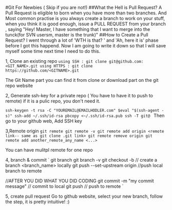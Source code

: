 #Git For Newbies ( Skip if you are not!)
##What the Hell is Pull Request?
A Pull Request is eligible to born when you have more than two branches. 
And Most common practise is you always create a branch to work on your stuff, when you think it is good enough, issue a PULL REQUEST from your branch , saying "Hey! Master, I have something that I want to merge into the tunck(for SVN usersm, master is the trunk)"
##How to Create a Pull Request?
I went through a lot of 'WTH is that? ' and 'Ah, here it is' phase before I got this happend. Now I am going to write it down so that I will save myself some time next time I need to do this. 

1, Clone an existing repo 
`
using SSH : git clone git@github.com:<GIT_NAME>.git
using HTTPS : git clone https://github.com/<GITNAME>.git
`

The Git Name part you can find it from clone or download part on the git repo website

2, Generate ssh-key for a private repo ( You have to have it to push to remote) 
if it is a pulic repo, you don't need it. 

`ssh-keygen -t rsa -C "YOUREMAIL@EMAILHODLER.com"
 $eval "$(ssh-agent -s)"
 ssh-add ~/.ssh/id-rsa
 pbcopy <~/.ssh/id-rsa.pub
 ssh -T git@
 `
 Then go to your github web, Add SSH key

 3,Remote origin
 `
 git remote
 git remote -v
 git remote add origin <remote link-- same as git clone .git link>
 git remote remove origin
 git remote add another_remote_any_name <...>
 ` 

 You can have mulitpl remote for one repo

 4, branch & commit
 `
 git branch
 git branch -v
 git checkout -b <branch-name>  // create a branch <branch_name> locally
 git push --set-upstream origin <branch-name> //push local branch to remote

 //AFTER YOU DID WHAT YOU DID CODING
 git commit -m "my commit message" // commit to local 
 git push // push to remote
 `

 5, create pull request
 Go to github website, select your new branch, follow the step, it is pretty intuitive! :)